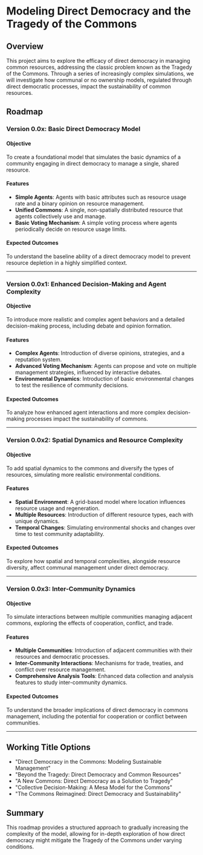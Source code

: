 # Modeling Direct Democracy and the Tragedy of the Commons

## Overview
This project aims to explore the efficacy of direct democracy in managing common resources, addressing the classic problem known as the Tragedy of the Commons. Through a series of increasingly complex simulations, we will investigate how communal or no ownership models, regulated through direct democratic processes, impact the sustainability of common resources.

## Roadmap

### Version 0.0x: Basic Direct Democracy Model

#### Objective
To create a foundational model that simulates the basic dynamics of a community engaging in direct democracy to manage a single, shared resource.

#### Features
- **Simple Agents**: Agents with basic attributes such as resource usage rate and a binary opinion on resource management.
- **Unified Commons**: A single, non-spatially distributed resource that agents collectively use and manage.
- **Basic Voting Mechanism**: A simple voting process where agents periodically decide on resource usage limits.

#### Expected Outcomes
To understand the baseline ability of a direct democracy model to prevent resource depletion in a highly simplified context.

---

### Version 0.0x1: Enhanced Decision-Making and Agent Complexity

#### Objective
To introduce more realistic and complex agent behaviors and a detailed decision-making process, including debate and opinion formation.

#### Features
- **Complex Agents**: Introduction of diverse opinions, strategies, and a reputation system.
- **Advanced Voting Mechanism**: Agents can propose and vote on multiple management strategies, influenced by interactive debates.
- **Environmental Dynamics**: Introduction of basic environmental changes to test the resilience of community decisions.

#### Expected Outcomes
To analyze how enhanced agent interactions and more complex decision-making processes impact the sustainability of commons.

---

### Version 0.0x2: Spatial Dynamics and Resource Complexity

#### Objective
To add spatial dynamics to the commons and diversify the types of resources, simulating more realistic environmental conditions.

#### Features
- **Spatial Environment**: A grid-based model where location influences resource usage and regeneration.
- **Multiple Resources**: Introduction of different resource types, each with unique dynamics.
- **Temporal Changes**: Simulating environmental shocks and changes over time to test community adaptability.

#### Expected Outcomes
To explore how spatial and temporal complexities, alongside resource diversity, affect communal management under direct democracy.

---

### Version 0.0x3: Inter-Community Dynamics

#### Objective
To simulate interactions between multiple communities managing adjacent commons, exploring the effects of cooperation, conflict, and trade.

#### Features
- **Multiple Communities**: Introduction of adjacent communities with their resources and democratic processes.
- **Inter-Community Interactions**: Mechanisms for trade, treaties, and conflict over resource management.
- **Comprehensive Analysis Tools**: Enhanced data collection and analysis features to study inter-community dynamics.

#### Expected Outcomes
To understand the broader implications of direct democracy in commons management, including the potential for cooperation or conflict between communities.

---

## Working Title Options
- "Direct Democracy in the Commons: Modeling Sustainable Management"
- "Beyond the Tragedy: Direct Democracy and Common Resources"
- "A New Commons: Direct Democracy as a Solution to Tragedy"
- "Collective Decision-Making: A Mesa Model for the Commons"
- "The Commons Reimagined: Direct Democracy and Sustainability"

## Summary
This roadmap provides a structured approach to gradually increasing the complexity of the model, allowing for in-depth exploration of how direct democracy might mitigate the Tragedy of the Commons under varying conditions.
